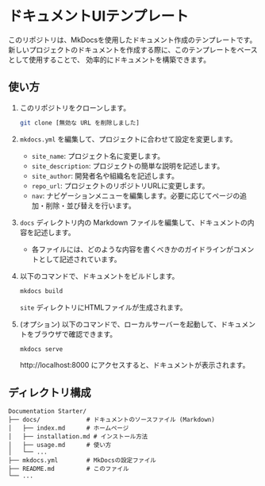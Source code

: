 # ドキュメントUIテンプレート

このリポジトリは、MkDocsを使用したドキュメント作成のテンプレートです。
新しいプロジェクトのドキュメントを作成する際に、このテンプレートをベースとして使用することで、
効率的にドキュメントを構築できます。

## 使い方

1.  このリポジトリをクローンします。

    ```bash
    git clone [無効な URL を削除しました]
    ```

2.  `mkdocs.yml` を編集して、プロジェクトに合わせて設定を変更します。
    *   `site_name`: プロジェクト名に変更します。
    *   `site_description`: プロジェクトの簡単な説明を記述します。
    *   `site_author`: 開発者名や組織名を記述します。
    *   `repo_url`: プロジェクトのリポジトリURLに変更します。
    *   `nav`: ナビゲーションメニューを編集します。必要に応じてページの追加・削除・並び替えを行います。

3.  `docs` ディレクトリ内の Markdown ファイルを編集して、ドキュメントの内容を記述します。
    *   各ファイルには、どのような内容を書くべきかのガイドラインがコメントとして記述されています。

4.  以下のコマンドで、ドキュメントをビルドします。

    ```bash
    mkdocs build
    ```

    `site` ディレクトリにHTMLファイルが生成されます。

5.  (オプション) 以下のコマンドで、ローカルサーバーを起動して、ドキュメントをブラウザで確認できます。

    ```bash
    mkdocs serve
    ```

    http://localhost:8000 にアクセスすると、ドキュメントが表示されます。

## ディレクトリ構成

```
Documentation Starter/
├── docs/             # ドキュメントのソースファイル (Markdown)
│   ├── index.md      # ホームページ
│   ├── installation.md # インストール方法
│   ├── usage.md      # 使い方
│   └── ...
├── mkdocs.yml        # MkDocsの設定ファイル
├── README.md         # このファイル
└── ...
